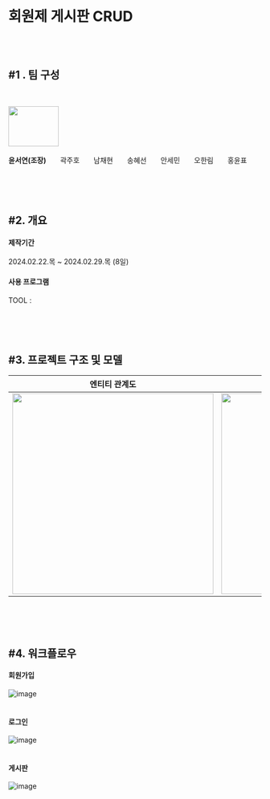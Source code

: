 # 회원제 게시판 CRUD
<br/><br/>
<div align="left">
  
  ## #1 . 팀 구성
  <br>
  <p> <img src="https://github.com/febseo/backtest/assets/163242445/54b20436-6380-401f-a98b-745c9f44a296" width="100" height="80"> <br><br> <strong>윤서연(조장)</strong>  곽주호  남채현  송혜선  안세민  오한림  홍윤표 </p>
  <br><br><br>

  ## #2. 개요
  #### 제작기간
  2024.02.22.목 ~ 2024.02.29.목 (8일)
  
  #### 사용 프로그램
  TOOL : 


  <br><br><br>
  
  ## #3. 프로젝트 구조 및 모델
  
  엔티티 관계도 | 프로젝트 구조
  ---- | ---- |
  <img src="https://github.com/febseo/backtest/assets/163242445/61b1ca17-3139-43e8-894c-9980e8bc8d42" width="400" height="400"> | <img src="https://github.com/febseo/backtest/assets/163242445/2efc0e52-5fc2-41c6-90e1-d2afaac1bb46" width="400" height="400">

 <br><br><br>

  ## #4. 워크플로우
  #### 회원가입
  ![image](https://github.com/febseo/backtest/assets/163242445/73dde637-ba2a-4c9c-8a70-e941533dc9f2)
  <br><br>
  #### 로그인
  ![image](https://github.com/febseo/backtest/assets/163242445/3e11986b-bdb9-4c23-bb1e-d975d3458411)
  <br><br>
  #### 게시판
  ![image](https://github.com/febseo/backtest/assets/163242445/6df4e404-f551-4268-acd3-7d2acd2c4a90)

  <br><br>

 
</div>


